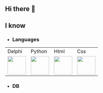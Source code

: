 ## Hi there 👋
<h2> I know </h2>

  - <h3>Languages </h3>
  <table>
  <tr>
    <td>Delphi</td>
    <td>Python</td>
    <td>Html</td>
    <td>Css</td>
  </tr>
  <tr>
    <td><img src="https://github.com/Joshdev837/Icons/blob/main/icons/Languages/delphi-logo-E73609161E-seeklogo.com.png" width="60"</td>
    <td><img src="https://github.com/Joshdev837/Icons/blob/main/icons/Languages/python-logo-only.png" width="60"></td>
    <td><img src="https://github.com/Joshdev837/Icons/blob/main/icons/Languages/html5-logo-EF92D240D7-seeklogo.com.png" width="60"</td>
    <td><img src="https://github.com/Joshdev837/Icons/blob/main/icons/Languages/css-3-logo-AF06D75231-seeklogo.com.png" width="60"></td>
  </tr>
</table>

  - <h3>DB</h3>

##


